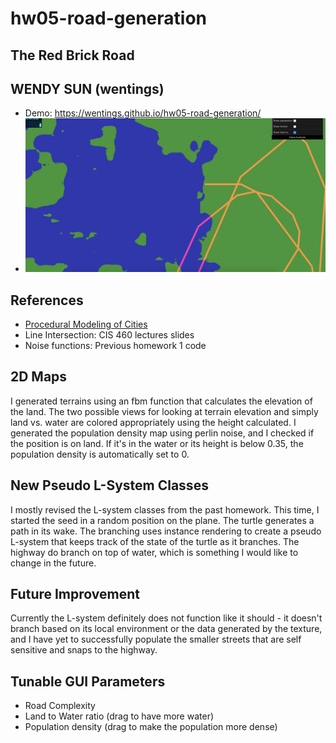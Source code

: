 # hw05-road-generation

## The Red Brick Road

## WENDY SUN (wentings) 
- Demo: https://wentings.github.io/hw05-road-generation/
- ![](road.png)

## References
- [Procedural Modeling of Cities](proceduralCityGeneration.pdf)
- Line Intersection: CIS 460 lectures slides
- Noise functions: Previous homework 1 code

## 2D Maps
I generated terrains using an fbm function that calculates the elevation of the land. The two possible views for looking at terrain elevation and simply land vs. water 
are colored appropriately using the height calculated. I generated the population density map using perlin noise, and I checked if the position is on land. If it's in the water or its height is 
below 0.35, the population density is automatically set to 0.
  
## New Pseudo L-System Classes
I mostly revised the L-system classes from the past homework. This time, I started the seed in a random position on the plane. The 
turtle generates a path in its wake. The branching uses instance rendering to create a pseudo L-system that keeps track of the state of
the turtle as it branches. The highway do branch on top of water, which is something I would like to change in the future. 

## Future Improvement
Currently the L-system definitely does not function like it should - it doesn't branch based on its local environment or the data
generated by the texture, and I have yet to successfully populate the smaller streets that are self sensitive and snaps to the highway.

## Tunable GUI Parameters
- Road Complexity
- Land to Water ratio (drag to have more water)
- Population density (drag to make the population more dense)




